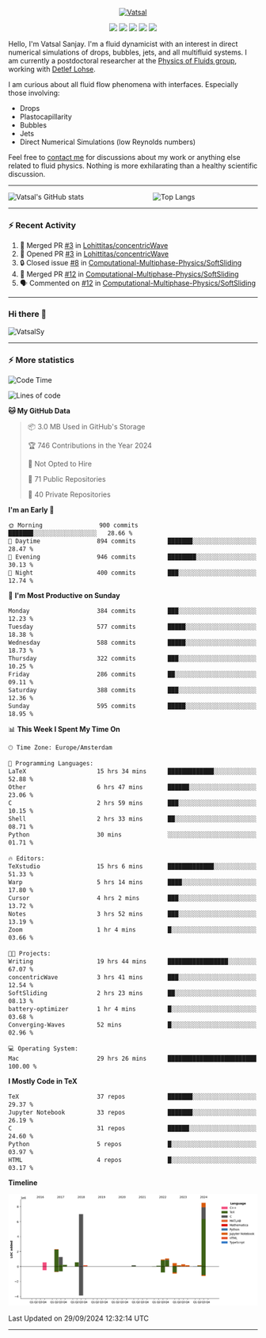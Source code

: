 <center>

[<img alt="Vatsal" width="200px" src="https://www.dropbox.com/s/dxyybgtblo8er6h/Logo_Vatsal_Vector.png?raw=1">](https://www.vatsalsanjay.com)

[<img src="https://img.shields.io/badge/googlescholar-4285F4?&style=for-the-badge&logo=googlescholar&logoColor=white">](https://scholar.google.com/citations?hl=en&user=67aQviYAAAAJ)
[<img src="https://img.shields.io/static/v1.svg?&style=for-the-badge&logo=ResearchGate&label=&message=ResearchGate&logoColor=white&color=green">](https://www.researchgate.net/profile/Vatsal-Sanjay-2)
[<img src="https://img.shields.io/badge/twitter-1DA1F2?&style=for-the-badge&logo=twitter&logoColor=white">](https://twitter.com/VatsalSanjay)
[<img src="https://img.shields.io/badge/linkedin-0A66C2?&style=for-the-badge&logo=linkedin">](https://www.linkedin.com/in/vatsalsanjay/)
[<img src="https://img.shields.io/badge/orcid-A6CE39?&style=for-the-badge&logo=orcid&logoColor=white">](https://orcid.org/0000-0002-4293-6099)

</center>

Hello, I'm Vatsal Sanjay. I'm a fluid dynamicist with an interest in direct numerical simulations of drops, bubbles, jets, and all multifluid systems. I am currently a postdoctoral researcher at the [Physics of Fluids group](https://pof.tnw.utwente.nl), working with [Detlef Lohse](https://en.wikipedia.org/wiki/Detlef_Lohse). 

I am curious about all fluid flow phenomena with interfaces. Especially those involving:

- Drops
- Plastocapillarity
- Bubbles
- Jets
- Direct Numerical Simulations (low Reynolds numbers)

Feel free to [contact me](mailto:contact@vatsalsanjay.com) for discussions about my work or anything else related to fluid physics. Nothing is more exhilarating than a healthy scientific discussion.

<!-- ![Vatsal's GitHub stats](https://github-readme-stats-xi-wine-74.vercel.app/api?username=VatsalSy&show_icons=true&theme=vision-friendly-dark)

![Top Langs](https://github-readme-stats-xi-wine-74.vercel.app/api/top-langs/?username=VatsalSy&layout=compact&theme=vision-friendly-dark) -->

---
<div style="display: flex; justify-content: space-between;">
    <img src="https://github-readme-stats-xi-wine-74.vercel.app/api?username=VatsalSy&show_icons=true&theme=vision-friendly-dark" alt="Vatsal's GitHub stats" style="width: 55%;">
    <img src="https://github-readme-stats-xi-wine-74.vercel.app/api/top-langs/?username=VatsalSy&layout=compact&theme=vision-friendly-dark" alt="Top Langs" style="width: 42%;">
</div>

---

### :zap: Recent Activity

<!--START_SECTION:activity-->
1. 🎉 Merged PR [#3](https://github.com/Lohittitas/concentricWave/pull/3) in [Lohittitas/concentricWave](https://github.com/Lohittitas/concentricWave)
2. 💪 Opened PR [#3](https://github.com/Lohittitas/concentricWave/pull/3) in [Lohittitas/concentricWave](https://github.com/Lohittitas/concentricWave)
3. 🔒 Closed issue [#8](https://github.com/Computational-Multiphase-Physics/SoftSliding/issues/8) in [Computational-Multiphase-Physics/SoftSliding](https://github.com/Computational-Multiphase-Physics/SoftSliding)
4. 🎉 Merged PR [#12](https://github.com/Computational-Multiphase-Physics/SoftSliding/pull/12) in [Computational-Multiphase-Physics/SoftSliding](https://github.com/Computational-Multiphase-Physics/SoftSliding)
5. 🗣 Commented on [#12](https://github.com/Computational-Multiphase-Physics/SoftSliding/pull/12#issuecomment-2376998791) in [Computational-Multiphase-Physics/SoftSliding](https://github.com/Computational-Multiphase-Physics/SoftSliding)
<!--END_SECTION:activity-->
---

### Hi there 👋
<p align="left"> <img src="https://komarev.com/ghpvc/?username=VatsalSy&label=Profile%20views&color=orange&style=for-the-badge" alt="VatsalSy" /> </p>

---
### :zap: More statistics

<!--START_SECTION:waka-->
![Code Time](http://img.shields.io/badge/Code%20Time-362%20hrs%2038%20mins-blue)

![Lines of code](https://img.shields.io/badge/From%20Hello%20World%20I%27ve%20Written-23.8%20million%20lines%20of%20code-blue)

**🐱 My GitHub Data** 

> 📦 3.0 MB Used in GitHub's Storage 
 > 
> 🏆 746 Contributions in the Year 2024
 > 
> 🚫 Not Opted to Hire
 > 
> 📜 71 Public Repositories 
 > 
> 🔑 40 Private Repositories 
 > 
**I'm an Early 🐤** 

```text
🌞 Morning                900 commits         ███████░░░░░░░░░░░░░░░░░░   28.66 % 
🌆 Daytime                894 commits         ███████░░░░░░░░░░░░░░░░░░   28.47 % 
🌃 Evening                946 commits         ████████░░░░░░░░░░░░░░░░░   30.13 % 
🌙 Night                  400 commits         ███░░░░░░░░░░░░░░░░░░░░░░   12.74 % 
```
📅 **I'm Most Productive on Sunday** 

```text
Monday                   384 commits         ███░░░░░░░░░░░░░░░░░░░░░░   12.23 % 
Tuesday                  577 commits         █████░░░░░░░░░░░░░░░░░░░░   18.38 % 
Wednesday                588 commits         █████░░░░░░░░░░░░░░░░░░░░   18.73 % 
Thursday                 322 commits         ███░░░░░░░░░░░░░░░░░░░░░░   10.25 % 
Friday                   286 commits         ██░░░░░░░░░░░░░░░░░░░░░░░   09.11 % 
Saturday                 388 commits         ███░░░░░░░░░░░░░░░░░░░░░░   12.36 % 
Sunday                   595 commits         █████░░░░░░░░░░░░░░░░░░░░   18.95 % 
```


📊 **This Week I Spent My Time On** 

```text
🕑︎ Time Zone: Europe/Amsterdam

💬 Programming Languages: 
LaTeX                    15 hrs 34 mins      █████████████░░░░░░░░░░░░   52.88 % 
Other                    6 hrs 47 mins       ██████░░░░░░░░░░░░░░░░░░░   23.06 % 
C                        2 hrs 59 mins       ███░░░░░░░░░░░░░░░░░░░░░░   10.15 % 
Shell                    2 hrs 33 mins       ██░░░░░░░░░░░░░░░░░░░░░░░   08.71 % 
Python                   30 mins             ░░░░░░░░░░░░░░░░░░░░░░░░░   01.71 % 

🔥 Editors: 
TeXstudio                15 hrs 6 mins       █████████████░░░░░░░░░░░░   51.33 % 
Warp                     5 hrs 14 mins       ████░░░░░░░░░░░░░░░░░░░░░   17.80 % 
Cursor                   4 hrs 2 mins        ███░░░░░░░░░░░░░░░░░░░░░░   13.72 % 
Notes                    3 hrs 52 mins       ███░░░░░░░░░░░░░░░░░░░░░░   13.19 % 
Zoom                     1 hr 4 mins         █░░░░░░░░░░░░░░░░░░░░░░░░   03.66 % 

🐱‍💻 Projects: 
Writing                  19 hrs 44 mins      █████████████████░░░░░░░░   67.07 % 
concentricWave           3 hrs 41 mins       ███░░░░░░░░░░░░░░░░░░░░░░   12.54 % 
SoftSliding              2 hrs 23 mins       ██░░░░░░░░░░░░░░░░░░░░░░░   08.13 % 
battery-optimizer        1 hr 4 mins         █░░░░░░░░░░░░░░░░░░░░░░░░   03.68 % 
Converging-Waves         52 mins             █░░░░░░░░░░░░░░░░░░░░░░░░   02.96 % 

💻 Operating System: 
Mac                      29 hrs 26 mins      █████████████████████████   100.00 % 
```

**I Mostly Code in TeX** 

```text
TeX                      37 repos            ███████░░░░░░░░░░░░░░░░░░   29.37 % 
Jupyter Notebook         33 repos            ███████░░░░░░░░░░░░░░░░░░   26.19 % 
C                        31 repos            ██████░░░░░░░░░░░░░░░░░░░   24.60 % 
Python                   5 repos             █░░░░░░░░░░░░░░░░░░░░░░░░   03.97 % 
HTML                     4 repos             █░░░░░░░░░░░░░░░░░░░░░░░░   03.17 % 
```



**Timeline**

![Lines of Code chart](https://raw.githubusercontent.com/VatsalSy/VatsalSy/main/assets/bar_graph.png)


 Last Updated on 29/09/2024 12:32:14 UTC
<!--END_SECTION:waka-->
---
